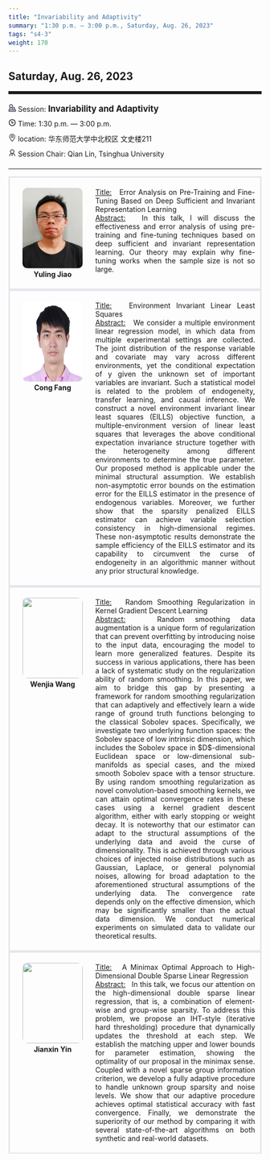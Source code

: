 ```yaml
---
title: "Invariability and Adaptivity"
summary: "1:30 p.m. — 3:00 p.m., Saturday, Aug. 26, 2023"
tags: "s4-3"
weight: 170
---
```


Saturday, Aug. 26, 2023
------


<hr style="border: 0; border-top: 5px solid;">

<div class="tip">
    <img class="icon" src="/icon/yanjiang.png" />
    Session: <span class="font-bold" style="font-size:120%">Invariability and Adaptivity</span>
</div>

<div class="tip">
    <img class="icon" src="/icon/shizhong.png" />
    Time: 1:30 p.m. — 3:00 p.m.
</div>
<div class="tip">
    <img class="icon" src="/icon/didian.png" />
    location: 华东师范大学中北校区 文史楼211
</div>


<div class="tip">
    <img class="icon" src="/icon/lingdao.png" />
    Session Chair: Qian Lin, Tsinghua University
</div>


________________________________________

<div class="row">
    <div class="left">
        <img src="/images/yuling.png" class="avatar" />
        <div class="font-small font-bold">
            <a>
                Yuling Jiao
            </a>
        </div>
    </div>
    <div class="right">
        <div class="font-small">
            <u>Title:</u> &nbsp;
            Error Analysis on Pre-Training and Fine-Tuning Based on Deep Sufficient and Invariant Representation Learning
        </div>
        <div class="content font-small">
            <u>Abstract:</u> &nbsp;
            In this talk, I will discuss the effectiveness and error analysis of using pre-training and fine-tuning techniques based on deep sufficient and invariant representation learning. Our theory  may explain why fine-tuning works when the sample size is not so large.
        </div>
    </div>
</div>

<div class="row">
    <div class="left">
        <img src="/images/fangcong.png" class="avatar" />
        <div class="font-small font-bold">
            <a>
                Cong Fang
            </a>
        </div>
    </div>
    <div class="right">
        <div class="font-small">
            <u>Title:</u> &nbsp;
            Environment Invariant Linear Least Squares
        </div>
        <div class="content font-small">
            <u>Abstract:</u> &nbsp;
            We consider a multiple environment linear regression model, in which data from multiple experimental settings are collected. The joint distribution of the response variable and covariate may vary across different environments, yet the conditional expectation of y given the unknown set of important variables are invariant. Such a statistical model is related to the problem of endogeneity, transfer learning, and causal inference. We construct a novel environment invariant linear least squares (EILLS) objective function, a multiple-environment version of linear least squares that leverages the above conditional expectation invariance structure together with the heterogeneity among different environments to determine the true parameter. Our proposed method is applicable under the minimal structural assumption. We establish non-asymptotic error bounds on the estimation error for the EILLS estimator in the presence of endogenous variables. Moreover, we further show that the sparsity penalized EILLS estimator can achieve variable selection consistency in high-dimensional regimes. These non-asymptotic results demonstrate the sample efficiency of the EILLS estimator and its capability to circumvent the curse of endogeneity in an algorithmic manner without any prior structural knowledge.
        </div>
    </div>
</div>

<div class="row">
    <div class="left">
        <img src="/images/wenjia.png" class="avatar" />
        <div class="font-small font-bold">
            <a>
                Wenjia Wang
            </a>
        </div>
    </div>
    <div class="right">
        <div class="font-small">
            <u>Title:</u> &nbsp;
            Random Smoothing Regularization in Kernel Gradient Descent Learning
        </div>
        <div class="content font-small">
            <u>Abstract:</u> &nbsp;
            Random smoothing data augmentation is a unique form of regularization that can prevent overfitting by introducing noise to the input data, encouraging the model to learn more generalized features. Despite its success in various applications, there has been a lack of systematic study on the regularization ability of random smoothing. In this paper, we aim to bridge this gap by presenting a framework for random smoothing regularization that can adaptively and effectively learn a wide range of ground truth functions belonging to the classical Sobolev spaces. Specifically, we investigate two underlying function spaces: the Sobolev space of low intrinsic dimension, which includes the Sobolev space in $D$-dimensional Euclidean space or low-dimensional sub-manifolds as special cases, and the mixed smooth Sobolev space with a tensor structure. By using random smoothing regularization as novel convolution-based smoothing kernels, we can attain optimal convergence rates in these cases using a kernel gradient descent algorithm, either with early stopping or weight decay. It is noteworthy that our estimator can adapt to the structural assumptions of the underlying data and avoid the curse of dimensionality. This is achieved through various choices of injected noise distributions such as Gaussian, Laplace, or general polynomial noises, allowing for broad adaptation to the aforementioned structural assumptions of the underlying data. The convergence rate depends only on the effective dimension, which may be significantly smaller than the actual data dimension. We conduct numerical experiments on simulated data to validate our theoretical results.
        </div>
    </div>
</div>

<div class="row">
    <div class="left">
        <img src="/images/jianxin.png" class="avatar" />
        <div class="font-small font-bold">
            <a>
                Jianxin Yin
            </a>
        </div>
    </div>
    <div class="right">
        <div class="font-small">
            <u>Title:</u> &nbsp;
            A Minimax Optimal Approach to High-Dimensional Double Sparse Linear Regression 
        </div>
        <div class="content font-small">
            <u>Abstract:</u> &nbsp;
            In this talk, we focus our attention on the high-dimensional double sparse linear regression, that is, a combination of element-wise and group-wise sparsity. To address this problem, we propose an IHT-style (iterative hard thresholding) procedure that dynamically updates the threshold at each step. We establish the matching upper and lower bounds for parameter estimation, showing the optimality of our proposal in the minimax sense. Coupled with a novel sparse group information criterion, we develop a fully adaptive procedure to handle unknown group sparsity and noise levels. We show that our adaptive procedure achieves optimal statistical accuracy with fast convergence. Finally, we demonstrate the superiority of our method by comparing it with several state-of-the-art algorithms on both synthetic and real-world datasets.
        </div>
    </div>
</div>

<style>

.tip {
    height: 30px;
    line-height: 30px;
}

.icon {
    width: 15px;
}

.row {
    padding: 10px; 
    height: auto; 
    border-bottom-width: 2px; 
    border-style: solid; 
    border-color: #E4E7ED; 
    padding-bottom: 20px; 
    padding-top: 20px;
    display: flex; 
    text-align: justify;
}

.left {
    min-width: 150px !important;
    text-align: center;
}

.avatar {
    width: 120px;
    height: 160px;
    max-width: 100%;
    border-radius: 10px;
}

.right {
    margin-left: 10px; 
    max-width: 80%;
}


.font-small {
    /* font-size: 16px; */
}

.font-bold {
    font-weight: bold;
}
</style>
